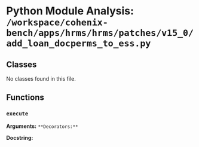 # Python Module Analysis: `/workspace/cohenix-bench/apps/hrms/hrms/patches/v15_0/add_loan_docperms_to_ess.py`

## Classes

No classes found in this file.


## Functions

### `execute`
**Arguments:** ``
**Decorators:** ``

**Docstring:**
```

```

